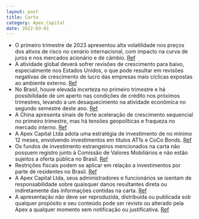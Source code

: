 ```yaml
---
layout: post
title: Carta
category: Apex_Capital
date: 2022-03-01
---
```


- O primeiro trimestre de 2023 apresentou alta volatilidade nos preços dos ativos de risco no cenário internacional, com impacto na curva de juros e nos mercados acionário e de câmbio.
<a href="#" onclick="search_on_pdf('CARTA TRIMESTRAL | 1T2023   www.apexcapital.com.br  PALAVRA DO GESTOR – PORTFÓLIO  MAIS RACION')">Ref</a>
- A atividade global deverá sofrer revisões de crescimento para baixo, especialmente nos Estados Unidos, o que pode resultar em revisões negativas de crescimento de lucro das empresas mais cíclicas expostas ao ambiente externo.
<a href="#" onclick="search_on_pdf('prêmio de risco de ações que se encontra elevado (bolsa está barata), e a queda do custo de capital ')">Ref</a>
- No Brasil, houve elevada incerteza no primeiro trimestre e há possibilidade de um aperto nas condições de crédito nos próximos trimestres, levando a um desaquecimento na atividade econômica no segundo semestre deste ano.
<a href="#" onclick="search_on_pdf('produzir um aperto nas condições de crédito nos próximos trimestres. Isso deve contribuir, por sua v')">Ref</a>
- A China apresenta sinais de forte aceleração de crescimento sequencial no primeiro trimestre, mas há tensões geopolíticas e fraqueza no mercado interno.
<a href="#" onclick="search_on_pdf('longo período de disrupções causadas pelo vírus. Assim, considerando uma perspectiva de forte aceler')">Ref</a>
- A Apex Capital Ltda adota uma estratégia de investimento de no mínimo 12 meses, envolvendo investimentos em títulos AT1s e CoCo Bonds.
<a href="#" onclick="search_on_pdf('Apex Capital Ltda .  .  .')">Ref</a>
- Os fundos de investimento estrangeiros mencionados na carta não possuem registro junto à Comissão de Valores Mobiliários e não estão sujeitos a oferta pública no Brasil.
<a href="#" onclick="search_on_pdf('FUNDOS DE INVESTIMENTO SEJA EFETUADA CONSIDERANDO, NO MÍNIMO, 12 (DOZE) MESES. OS FUNDOS DE INVESTIM')">Ref</a>
- Restrições fiscais podem se aplicar em relação a investimentos por parte de residentes no Brasil.
<a href="#" onclick="search_on_pdf('CONSEQUENTEMENTE, NÃO ESTÃO SUJEITOS A OFERTA PÚBLICA NO BRASIL. ADICIONALMENTE, RESTRIÇÕES DE NATUR')">Ref</a>
- A Apex Capital Ltda, seus administradores e funcionários se isentam de responsabilidade sobre quaisquer danos resultantes direta ou indiretamente das informações contidas na carta.
<a href="#" onclick="search_on_pdf('E FUNCIONÁRIOS ISENTAM-SE DE RESPONSABILIDADE SOBRE QUAISQUER DANOS RESULTANTES DIRETA OU INDIRETAME')">Ref</a>
- A apresentação não deve ser reproduzida, distribuída ou publicada sob qualquer propósito e seu conteúdo pode ser revisto ou alterado pela Apex a qualquer momento sem notificação ou justificativa.
<a href="#" onclick="search_on_pdf('QUALQUER PROPÓSITO E SEU CONTEÚDO PODE SER REVISTO OU ALTERADO PELA APEX A QUALQUER TEMPO INDEPENDEN')">Ref</a>
